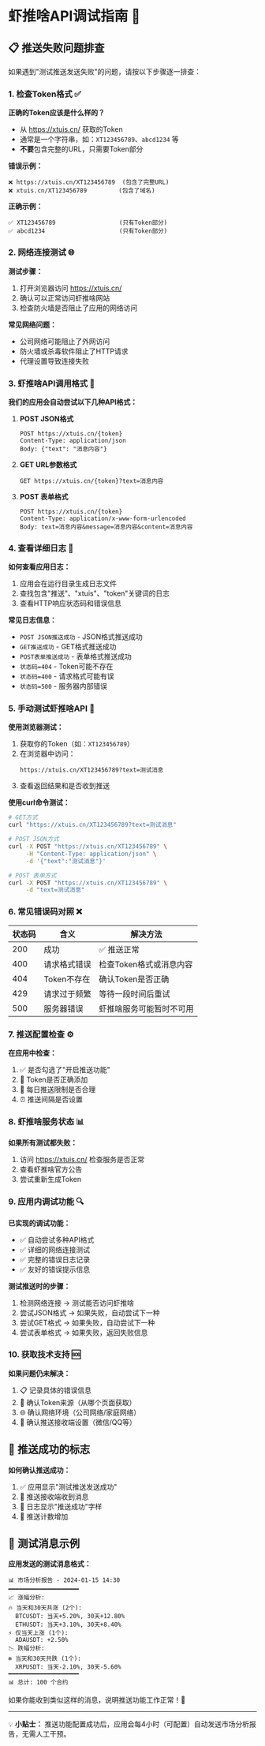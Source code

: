 # 虾推啥API调试指南 🔧

## 📋 推送失败问题排查

如果遇到"测试推送发送失败"的问题，请按以下步骤逐一排查：

### 1. 检查Token格式 ✅

**正确的Token应该是什么样的？**
- 从 https://xtuis.cn/ 获取的Token
- 通常是一个字符串，如：`XT123456789`、`abcd1234` 等
- **不要**包含完整的URL，只需要Token部分

**错误示例：**
```
❌ https://xtuis.cn/XT123456789  (包含了完整URL)
❌ xtuis.cn/XT123456789         (包含了域名)
```

**正确示例：**
```
✅ XT123456789                  (只有Token部分)
✅ abcd1234                     (只有Token部分)
```

### 2. 网络连接测试 🌐

**测试步骤：**
1. 打开浏览器访问 https://xtuis.cn/
2. 确认可以正常访问虾推啥网站
3. 检查防火墙是否阻止了应用的网络访问

**常见网络问题：**
- 公司网络可能阻止了外网访问
- 防火墙或杀毒软件阻止了HTTP请求
- 代理设置导致连接失败

### 3. 虾推啥API调用格式 📡

**我们的应用会自动尝试以下几种API格式：**

1. **POST JSON格式**
   ```
   POST https://xtuis.cn/{token}
   Content-Type: application/json
   Body: {"text": "消息内容"}
   ```

2. **GET URL参数格式**
   ```
   GET https://xtuis.cn/{token}?text=消息内容
   ```

3. **POST 表单格式**
   ```
   POST https://xtuis.cn/{token}
   Content-Type: application/x-www-form-urlencoded
   Body: text=消息内容&message=消息内容&content=消息内容
   ```

### 4. 查看详细日志 📝

**如何查看应用日志：**
1. 应用会在运行目录生成日志文件
2. 查找包含"推送"、"xtuis"、"token"关键词的日志
3. 查看HTTP响应状态码和错误信息

**常见日志信息：**
- `POST JSON推送成功` - JSON格式推送成功
- `GET推送成功` - GET格式推送成功
- `POST表单推送成功` - 表单格式推送成功
- `状态码=404` - Token可能不存在
- `状态码=400` - 请求格式可能有误
- `状态码=500` - 服务器内部错误

### 5. 手动测试虾推啥API 🧪

**使用浏览器测试：**
1. 获取你的Token（如：`XT123456789`）
2. 在浏览器中访问：
   ```
   https://xtuis.cn/XT123456789?text=测试消息
   ```
3. 查看返回结果和是否收到推送

**使用curl命令测试：**
```bash
# GET方式
curl "https://xtuis.cn/XT123456789?text=测试消息"

# POST JSON方式
curl -X POST "https://xtuis.cn/XT123456789" \
     -H "Content-Type: application/json" \
     -d '{"text":"测试消息"}'

# POST 表单方式
curl -X POST "https://xtuis.cn/XT123456789" \
     -d "text=测试消息"
```

### 6. 常见错误码对照 ❌

| 状态码 | 含义 | 解决方法 |
|--------|------|----------|
| 200 | 成功 | ✅ 推送正常 |
| 400 | 请求格式错误 | 检查Token格式或消息内容 |
| 404 | Token不存在 | 确认Token是否正确 |
| 429 | 请求过于频繁 | 等待一段时间后重试 |
| 500 | 服务器错误 | 虾推啥服务可能暂时不可用 |

### 7. 推送配置检查 ⚙️

**在应用中检查：**
1. ✅ 是否勾选了"开启推送功能"
2. 📝 Token是否正确添加
3. 🔢 每日推送限制是否合理
4. ⏰ 推送间隔是否设置

### 8. 虾推啥服务状态 📊

**如果所有测试都失败：**
1. 访问 https://xtuis.cn/ 检查服务是否正常
2. 查看虾推啥官方公告
3. 尝试重新生成Token

### 9. 应用内调试功能 🔍

**已实现的调试功能：**
- ✅ 自动尝试多种API格式
- ✅ 详细的网络连接测试
- ✅ 完整的错误日志记录
- ✅ 友好的错误提示信息

**测试推送时的步骤：**
1. 检测网络连接 → 测试能否访问虾推啥
2. 尝试JSON格式 → 如果失败，自动尝试下一种
3. 尝试GET格式 → 如果失败，自动尝试下一种
4. 尝试表单格式 → 如果失败，返回失败信息

### 10. 获取技术支持 🆘

**如果问题仍未解决：**
1. 📋 记录具体的错误信息
2. 🔗 确认Token来源（从哪个页面获取）
3. 🌐 确认网络环境（公司网络/家庭网络）
4. 📱 确认推送接收端设置（微信/QQ等）

## 🎯 推送成功的标志

**如何确认推送成功：**
1. ✅ 应用显示"测试推送发送成功"
2. 📱 推送接收端收到消息
3. 📝 日志显示"推送成功"字样
4. 🔢 推送计数增加

## 📝 测试消息示例

**应用发送的测试消息格式：**
```
📊 市场分析报告 - 2024-01-15 14:30
━━━━━━━━━━━━━━━━━━━━
📈 涨幅分析:
🔥 当天和30天共涨 (2个):
  BTCUSDT: 当天+5.20%, 30天+12.80%
  ETHUSDT: 当天+3.10%, 30天+8.40%
⚡ 仅当天上涨 (1个):
  ADAUSDT: +2.50%
📉 跌幅分析:
❄️ 当天和30天共跌 (1个):
  XRPUSDT: 当天-2.10%, 30天-5.60%
━━━━━━━━━━━━━━━━━━━━
📊 总计: 100 个合约
```

如果你能收到类似这样的消息，说明推送功能工作正常！🎉

---

💡 **小贴士：** 推送功能配置成功后，应用会每4小时（可配置）自动发送市场分析报告，无需人工干预。 